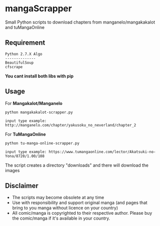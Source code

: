 # mangaScrapper

Small Python scripts to download chapters from manganelo/mangakakalot and tuMangaOnline

## Requirement
    
    Python 2.7.X Algo
    --------------
    BeautifulSoup
    cfscrape
    
**You cant install both libs with pip**

## Usage

For **Mangakalot/Manganelo**

    python mangakakalot-scrapper.py
```input type example: http://manganelo.com/chapter/yakusoku_no_neverland/chapter_2``` 
    
For **TuMangaOnline**

    python tu-manga-online-scrapper.py
```input type example: https://www.tumangaonline.com/lector/Akatsuki-no-Yona/8720/1.00/108``` 
    
The script creates a directory "downloads" and there will download the images
    
## Disclaimer

- The scripts may become obsolete at any time
- Use with responsibility and support original manga (and pages that bring to you manga without licence on your country)
- All comic/manga is copyrighted to their respective author. Please buy the comic/manga if it's available in your country.
